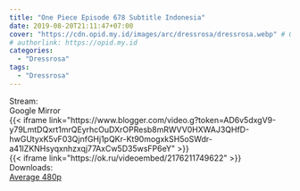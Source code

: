 ```yaml
---
title: "One Piece Episode 678 Subtitle Indonesia"
date: 2019-08-20T21:11:47+07:00
cover: "https://cdn.opid.my.id/images/arc/dressrosa/dressrosa.webp" # Optional, cover
# authorlink: https://opid.my.id
categories:
  - "Dressrosa"
tags:
  - "Dressrosa"
---
```

<div class="ui menu violet borderless inverted">
  <div class="header item active">
        Stream:
    </div>
  <a class="active item" data-tab="google">
    <i class="google drive icon"></i> Google
  </a>
  <a class="item nounderline" data-tab="mirror">
    <i class="odnoklassniki icon"></i> Mirror
  </a>
</div>
<div class="ui bottom attached tab segment active" style="border:0 !important;" data-tab="google">
{{< iframe link="https://www.blogger.com/video.g?token=AD6v5dxgV9-y79LmtDQxrt1mrQEyrhcOuDXrOPResb8mRWVV0HXWAJ3QHfD-hwGUtyxK5vF03QjnfGHj1pQKr-Kt90mogxkSH5oSWdr-a41IZKNHsyqxnhzxqj77AxCw5D35wsFP6eY" >}}
</div>
<div class="ui bottom attached tab segment" style="border:0 !important;" data-tab="mirror">
{{< iframe link="https://ok.ru/videoembed/2176211749622" >}}
</div>
<div class="ui menu violet borderless inverted">
  <div class="header item active">
        Downloads:
    </div>
  <a class="item nounderline" href="https://ouo.io/253wK" target="_blank" rel="dofollow"><i class="google drive icon"></i>
    Average 480p</a>
</div>